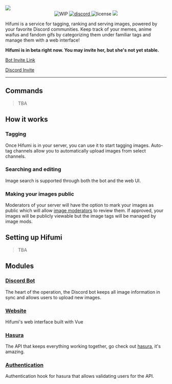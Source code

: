 <img src="https://media.discordapp.net/attachments/453354438267240458/583465156223172610/hifumi-banner-less-lewd.png">

<div align="center">
  <img src="https://img.shields.io/badge/stability-work_in_progress-lightgrey.svg" alt="WIP">
  <a href="https://discord.gg/RM6KUrf">
    <img src="https://img.shields.io/discord/414334929002823680.svg?color=rgb%28216%2C%20115%2C%20215%29&label=Support%20Server" alt="discord">
  </a>
  <img src="https://img.shields.io/badge/license-MIT-blue.svg" alt="license">
  <img src="https://img.shields.io/website/https/hifumi.io.svg?label=hifumi.io">
</div>

Hifumi is a service for tagging, ranking and serving images, powered by your favorite Discord communities. Keep track of your memes, anime waifus and fandom gifs by categorizing them under familiar tags and manage them with a web interface!

**Hifumi is in beta right now. You may invite her, but she's not yet stable.**

[Bot Invite Link](https://discordapp.com/oauth2/authorize?&client_id=381033323851415552&scope=bot&permissions=83968)

[Discord Invite](https://discord.gg/RM6KUrf)

---

## Commands
> TBA

## How it works

### Tagging
Once Hifumi is in your server, you can use it to start tagging images. Auto-tag channels allow you to automatically upload images from select channels.

### Searching and editing
Image search is supported through both the bot and the web UI.

### Making your images public
Moderators of your server will have the option to mark your images as public which will allow [image moderators](#image-moderators) to review them. If approved, your images will be publicly viewable but the image tags will be managed by image mods.

## Setting up Hifumi
> TBA

## Modules

### [Discord Bot](/bot)
The heart of the operation, the Discord bot keeps all image information in sync and allows users to upload new images. 

### [Website](/web)
Hifumi's web interface built with Vue

### [Hasura](/hasura)
The API that keeps everything working together, go check out [hasura](https://github.com/hasura/graphql-engine), it's amazing.

### [Authentication](/auth)
Authentication hook for hasura that allows validating users for the API.